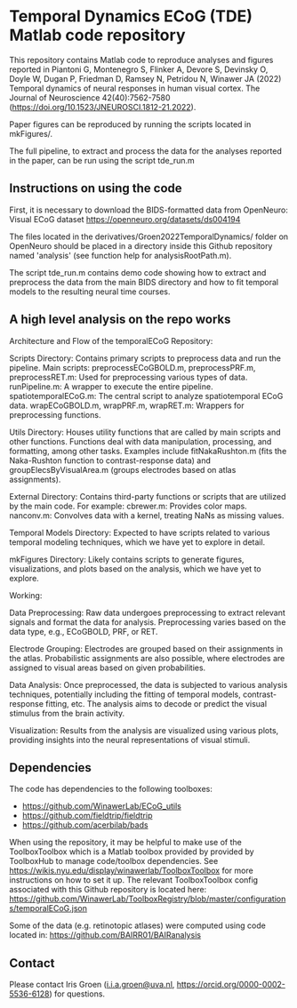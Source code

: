# Temporal Dynamics ECoG (TDE) Matlab code repository

This repository contains Matlab code to reproduce analyses and figures reported in Piantoni G, Montenegro S, Flinker A, Devore S, Devinsky O, Doyle W, Dugan P, Friedman D, Ramsey N, Petridou N, Winawer JA (2022) Temporal dynamics of neural responses in human visual cortex. The Journal of Neuroscience 42(40):7562-7580  (https://doi.org/10.1523/JNEUROSCI.1812-21.2022).

Paper figures can be reproduced by running the scripts located in mkFigures/. 

The full pipeline, to extract and process the data for the analyses reported in the paper, can be run using the script tde_run.m

## Instructions on using the code

First, it is necessary to download the BIDS-formatted data from OpenNeuro: 
Visual ECoG dataset https://openneuro.org/datasets/ds004194

The files located in the derivatives/Groen2022TemporalDynamics/ folder on OpenNeuro should be placed in a directory inside this Github repository named 'analysis' (see function help for analysisRootPath.m). 

The script tde_run.m contains demo code showing how to extract and preprocess the data from the main BIDS directory and how to fit temporal models to the resulting neural time courses. 

## A high level analysis on the repo works
Architecture and Flow of the temporalECoG Repository:

 Scripts Directory:
        Contains primary scripts to preprocess data and run the pipeline.
        Main scripts:
            preprocessECoGBOLD.m, preprocessPRF.m, preprocessRET.m: Used for preprocessing various types of data.
            runPipeline.m: A wrapper to execute the entire pipeline.
            spatiotemporalECoG.m: The central script to analyze spatiotemporal ECoG data.
            wrapECoGBOLD.m, wrapPRF.m, wrapRET.m: Wrappers for preprocessing functions.

  Utils Directory:
        Houses utility functions that are called by main scripts and other functions.
        Functions deal with data manipulation, processing, and formatting, among other tasks.
        Examples include fitNakaRushton.m (fits the Naka-Rushton function to contrast-response data) and groupElecsByVisualArea.m (groups electrodes based on atlas assignments).

  External Directory:
        Contains third-party functions or scripts that are utilized by the main code. For example:
            cbrewer.m: Provides color maps.
            nanconv.m: Convolves data with a kernel, treating NaNs as missing values.

   Temporal Models Directory:
        Expected to have scripts related to various temporal modeling techniques, which we have yet to explore in detail.

   mkFigures Directory:
        Likely contains scripts to generate figures, visualizations, and plots based on the analysis, which we have yet to explore.

Working:

   Data Preprocessing:
        Raw data undergoes preprocessing to extract relevant signals and format the data for analysis.
        Preprocessing varies based on the data type, e.g., ECoGBOLD, PRF, or RET.

   Electrode Grouping:
        Electrodes are grouped based on their assignments in the atlas.
        Probabilistic assignments are also possible, where electrodes are assigned to visual areas based on given probabilities.

   Data Analysis:
        Once preprocessed, the data is subjected to various analysis techniques, potentially including the fitting of temporal models, contrast-response fitting, etc.
        The analysis aims to decode or predict the visual stimulus from the brain activity.

   Visualization:
        Results from the analysis are visualized using various plots, providing insights into the neural representations of visual stimuli.

## Dependencies

The code has dependencies to the following toolboxes:

- https://github.com/WinawerLab/ECoG_utils
- https://github.com/fieldtrip/fieldtrip
- https://github.com/acerbilab/bads

When using the repository, it may be helpful to make use of the ToolboxToolbox which is a Matlab toolbox provided by provided by ToolboxHub to manage code/toolbox dependencies. See https://wikis.nyu.edu/display/winawerlab/ToolboxToolbox for more instructions on how to set it up. The relevant ToolboxToolbox config associated with this Github repository is located here: https://github.com/WinawerLab/ToolboxRegistry/blob/master/configurations/temporalECoG.json

Some of the data (e.g. retinotopic atlases) were computed using code located in:
https://github.com/BAIRR01/BAIRanalysis

## Contact

Please contact Iris Groen (i.i.a.groen@uva.nl, https://orcid.org/0000-0002-5536-6128) for questions.
